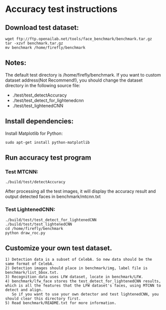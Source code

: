 # Accuracy test instructions

## Download test dataset:
```
wget ftp://ftp.openailab.net/tools/face_benchmark/benchmark.tar.gz
tar -xzvf benchmark.tar.gz
mv benchmark /home/firefly/benchmark
```

## Notes:
The default test directory is /home/firefly/benchmark.
If you want to custom dataset address(Not Recommend!), you should change the dataset directory in the following source file:
* ./test/test_detectAccuracy
* ./test/test_detect_for_lightenedcnn
* ./test/test_lightenedCNN

## Install dependencies:

Install Matplotlib for Python:
```
sudo apt-get install python-matplotlib
```

## Run accuracy test program

### Test MTCNN:
```
./build/test/detectAccuracy
```
After processing all the test images, it will display the accuracy result and output detected faces in benchmark/mtcnn.txt

### Test LightenedCNN:
```
./build/test/test_detect_for_lightenedCNN
./build/test/test_lightenedCNN
cd /home/firefly/benchmark
python draw_roc.py
```

## Customize your own test dataset.
```
1) Detection data is a subset of CelebA. So new data should be the same format of CelebA.
2) Detection images should place in benchmark/img, label file is benchmark/list_bbox.txt.
3) Recognition data uses LFW dataset, locate in benchmark/LFW. 
4) benchmark/lfw_face stores the test_detect_for_lightenedCNN results, which is all the features that the LFW dataset's faces, using MTCNN to detect and align.
   So if you want to use your own detector and test lightenedCNN, you should clear this directory first.
5) Read benchmark/README.txt for more information.
```

